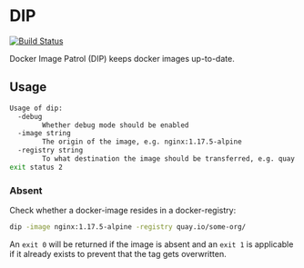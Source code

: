 # DIP

[![Build Status](https://travis-ci.org/030/dip.svg?branch=master)](https://travis-ci.org/030/dip)

Docker Image Patrol (DIP) keeps docker images up-to-date.

## Usage

```bash
Usage of dip:
  -debug
        Whether debug mode should be enabled
  -image string
        The origin of the image, e.g. nginx:1.17.5-alpine
  -registry string
        To what destination the image should be transferred, e.g. quay.io/some-org
exit status 2
```

### Absent

Check whether a docker-image resides in a docker-registry:

```bash
dip -image nginx:1.17.5-alpine -registry quay.io/some-org/
```

An ```exit 0``` will be returned if the image is absent and an ```exit 1``` is
applicable if it already exists to prevent that the tag gets overwritten.
